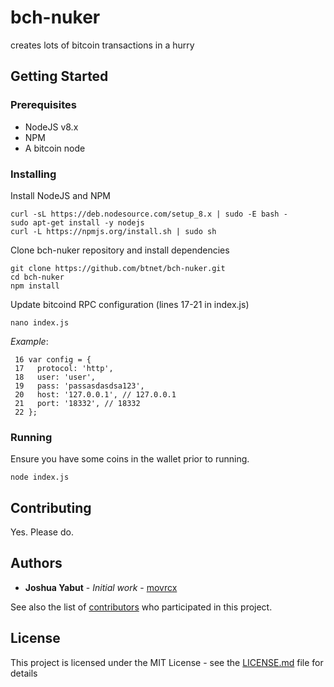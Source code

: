 # bch-nuker
creates lots of bitcoin transactions in a hurry

## Getting Started

### Prerequisites
 - NodeJS v8.x
 - NPM
 - A bitcoin node

### Installing
Install NodeJS and NPM
```
curl -sL https://deb.nodesource.com/setup_8.x | sudo -E bash -
sudo apt-get install -y nodejs
curl -L https://npmjs.org/install.sh | sudo sh
```

Clone bch-nuker repository and install dependencies
```
git clone https://github.com/btnet/bch-nuker.git
cd bch-nuker
npm install
```

Update bitcoind RPC configuration (lines 17-21 in index.js)
```
nano index.js
```
*Example*:
```
 16 var config = {
 17   protocol: 'http',
 18   user: 'user',
 19   pass: 'passasdasdsa123',
 20   host: '127.0.0.1', // 127.0.0.1
 21   port: '18332', // 18332
 22 };
```

### Running
Ensure you have some coins in the wallet prior to running.
```
node index.js
```

## Contributing
Yes. Please do.

## Authors
* **Joshua Yabut** - *Initial work* - [movrcx](https://github.com/joshuayabut)

See also the list of [contributors](https://github.com/your/project/contributors) who participated in this project.

## License
This project is licensed under the MIT License - see the [LICENSE.md](LICENSE.md) file for details

